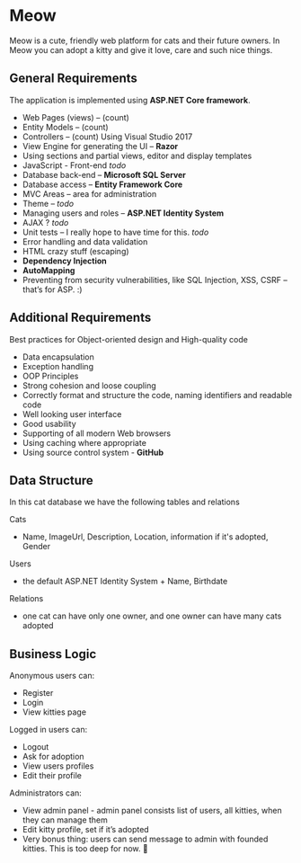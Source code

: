 # Meow
Meow is a cute, friendly web platform for cats and their future owners. In Meow you can adopt a kitty and give it love, care and such nice things. 

## General Requirements
The application is implemented using **ASP.NET Core framework**.
-	Web Pages (views) – (count)
-	Entity Models – (count)
-	Controllers – (count)
Using Visual Studio 2017
-	View Engine for generating the UI – **Razor**
-	Using sections and partial views, editor and display templates
- JavaScript  - Front-end *todo*
- Database back-end – **Microsoft SQL Server**
- Database access – **Entity Framework Core**
- MVC Areas – area for administration
- Theme – *todo*
- Managing users and roles – **ASP.NET Identity System**
- AJAX ? *todo*
- Unit tests – I really hope to have time for this. *todo*
- Error handling and data validation
- HTML crazy stuff (escaping)
- **Dependency Injection**
- **AutoMapping**
- Preventing from security vulnerabilities, like SQL Injection, XSS, CSRF – that’s for ASP. :)

## Additional Requirements
Best practices for Object-oriented design and High-quality code
-	Data encapsulation
-	Exception handling
-	OOP Principles
-	Strong cohesion and loose coupling
-	Correctly format and structure the code, naming identifiers and readable code
- Well looking user interface
- Good usability 
- Supporting of all modern Web browsers
- Using caching where appropriate
- Using source control system - **GitHub**

## Data Structure 
In this cat database we have the following tables and relations 

Cats 
- Name, ImageUrl, Description, Location, information if it's adopted, Gender

Users 
- the default ASP.NET Identity System + Name, Birthdate

Relations 
- one cat can have only one owner, and one owner can have many cats adopted

## Business Logic
Anonymous users can: 
-	Register
-	Login
-	View kitties page

Logged in users can: 
-	Logout
-	Ask for adoption
-	View users profiles
-	Edit their profile

Administrators can:
-	View admin panel
  		- admin panel consists list of users, all kitties, when they can manage them
-	Edit kitty profile, set if it’s adopted
-	Very bonus thing: users can send message to admin with founded kitties. This is too deep for now.  
